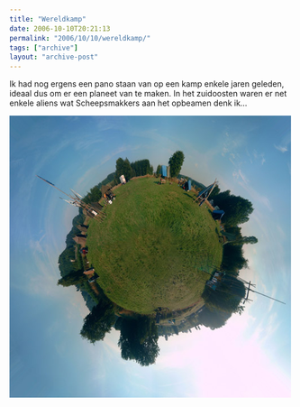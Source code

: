 ```yaml
---
title: "Wereldkamp"
date: 2006-10-10T20:21:13
permalink: "2006/10/10/wereldkamp/"
tags: ["archive"]
layout: "archive-post"
---
```

Ik had nog ergens een pano staan van op een kamp enkele jaren geleden, ideaal dus om er een planeet van te maken. In het zuidoosten waren er net enkele aliens wat Scheepsmakkers aan het opbeamen denk ik…

![wereldkamp](/images/blog/2006/10/wereldkamp.jpg)
